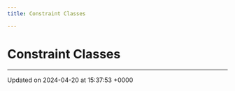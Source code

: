 ```yaml
---
title: Constraint Classes

---
```


# Constraint Classes








-------------------------------

Updated on 2024-04-20 at 15:37:53 +0000